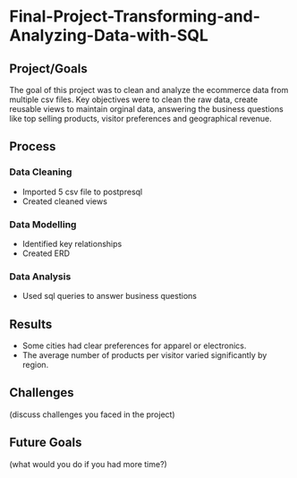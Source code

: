 # Final-Project-Transforming-and-Analyzing-Data-with-SQL

## Project/Goals

The goal of this project was to clean and analyze the ecommerce data from multiple csv files.
Key objectives were to clean the raw data, create reusable views to maintain orginal data, answering the business questions like top selling products, visitor preferences and geographical revenue.

## Process
### Data Cleaning
- Imported 5 csv file to postpresql
- Created cleaned views 
   
### Data Modelling
- Identified key relationships
- Created ERD
    
### Data Analysis   
- Used sql queries to answer business questions
    
## Results
- Some cities had clear preferences for apparel or electronics.
- The average number of products per visitor varied significantly by region.

## Challenges 
(discuss challenges you faced in the project)

## Future Goals
(what would you do if you had more time?)

